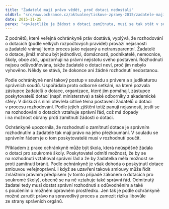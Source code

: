 ```yaml
---
title: "Žadatelé mají právo vědět, proč dotaci nedostali"
oldUrl: "src/www.ochrance.cz/aktualne/tiskove-zpravy-2015/zadatele-maji-pravo-vedet-proc-dotaci-nedostali"
date: 2015-11-25
perex: "<p>Jestliže je žádost o dotaci zamítnuta, musí se tak stát v souladu se správním řádem. Poskytovatel o tom musí vydat rozhodnutí s řádným odůvodněním a s poučením žadatele, jak se může bránit. Tento postup vyplývá podle veřejné ochránkyně práv z judikatury správních soudů, přesto není v praxi dodržován.</p>"
---
```


<!-- imported from the old website -->

<p>Z podnětů, které veřejná ochránkyně práv dostává, vyplývá, že rozhodování o dotacích (podle velkých rozpočtových pravidel) provází nejasnosti a žadatelé vnímají tento proces jako nejasný a netransparentní. Žadatelé o dotace, jimiž mohou být jednotlivci, domácnosti, podnikatelé, nemocnice, školy, obce atd., upozorňují na právní nejistotu svého postavení. Rozhodnutí nejsou odůvodňována, takže žadatelé o dotaci neví, proč jim nebylo vyhověno. Někdy se stává, že dokonce ani žádné rozhodnutí nedostanou.</p> <p>Podle ochránkyně není takový postup v souladu s právem a s judikaturou správních soudů. Uspořádala proto odborné setkání, na které pozvala zástupce žadatelů o dotace, organizace, které jim pomáhají, zástupce poskytovatelů dotací (např. ministerstva) a také odborníky z akademické sféry. V diskuzi s nimi otevřela citlivé téma postavení žadatelů o dotaci v procesu rozhodování. Podle jejích zjištění totiž panují nejasnosti, jestli se na rozhodování o dotacích vztahuje správní řád, což má dopady i na možnost obrany proti zamítnutí žádosti o dotaci.</p> <p>Ochránkyně upozornila, že rozhodnutí o zamítnutí dotace je správním rozhodnutím a žadatelé tak mají právo na jeho přezkoumání. V souladu se správním řádem je o tom poskytovatelé musí v rozhodnutí poučit.</p><p> Příkladem z praxe ochránkyně může být škola, která neúspěšně žádala o dotaci pro soukromé školy. Poskytovatel odmítl možnost, že by se na rozhodnutí vztahoval správní řád a že by žadatelka měla možnost se proti zamítnutí bránit. Podle ochránkyně je však dohoda o poskytnutí dotace smlouvou veřejnoprávní. I když se uzavření takové smlouvy může řídit zvláštním právním předpisem (v tomto případě zákonem o dotacích pro soukromé školy), obecně se na ně vztahuje také správní řád. Odmítnutý žadatel tedy musí dostat správní rozhodnutí s odůvodněním a také s poučením o možném opravném prostředku. Jen tak je podle ochránkyně možné zaručit právo na spravedlivý proces a zamezit riziku libovůle ze strany správních orgánů.</p>
